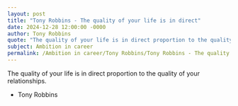 ```yaml
---
layout: post
title: "Tony Robbins - The quality of your life is in direct"
date: 2024-12-28 12:00:00 -0000
author: Tony Robbins
quote: "The quality of your life is in direct proportion to the quality of your relationships."
subject: Ambition in career
permalink: /Ambition in career/Tony Robbins/Tony Robbins - The quality of your life is in direct
---
```


The quality of your life is in direct proportion to the quality of your relationships.

- Tony Robbins
